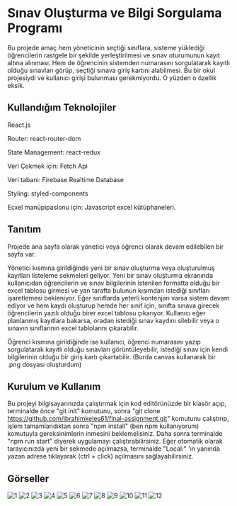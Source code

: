 # Sınav Oluşturma ve Bilgi Sorgulama Programı

Bu projede amaç hem yöneticinin seçtiği sınıflara, sisteme yüklediği öğrencilerin rastgele bir şekilde yerleştirilmesi ve sınav oturumunun kayıt altına alınması. Hem de öğrencinin sistemden numarasını sorgulatarak kayıtlı olduğu sınavları görüp, seçtiği sınava giriş kartını alabilmesi. Bu bir okul projesiydi ve kullanıcı girişi bulunması gerekmiyordu. O yüzden o özellik eksik.

## Kullandığım Teknolojiler

React.js

Router: react-router-dom

State Management: react-redux

Veri Çekmek için: Fetch Api

Veri tabanı: Firebase Realtime Database

Styling: styled-components

Ecxel manüpipaslonu için: Javascript excel kütüphaneleri.

## Tanıtım

Projede ana sayfa olarak yönetici veya öğrenci olarak devam edilebilen bir sayfa var.

Yönetici kısmına girildiğinde yeni bir sınav oluşturma veya oluşturulmuş kayıtları listeleme sekmeleri geliyor. Yeni bir sınav oluşturma ekranında kullanıcıdan öğrencilerin ve sınav bilgilerinin istenilen formatta olduğu bir excel tablosu girmesi ve yan tarafta bulunun kısımdan istediği sınıfları işaretlemesi bekleniyor. Eğer sınıflarda yeterli kontenjan varsa sistem devam ediyor ve hem kaydı oluşturup hemde her sınıf için, sınıfta sınava girecek öğrencilerin yazılı olduğu birer excel tablosu çıkarıyor. Kullanıcı eğer planlanmış kayıtlara bakarsa, oradan istediği sınav kaydını silebilir veya o sınavın sınıflarının excel tablolarını çıkarabilir.

Öğrenci kısmına girildiğinde ise kullanıcı, öğrenci numarasını yazıp sorgulatarak kayıtlı olduğu sınavları görüntüleyebilir, istediği sınav için kendi bilgilerinin olduğu bir giriş kartı çıkartabilir. (Burda canvas kullanarak bir .png dosyası oluşturdum)

## Kurulum ve Kullanım

Bu projeyi bilgisayarınızda çalıştırmak için kod editörünüzde bir klasör açıp, terminalde önce "git init" komutunu, sonra "git clone https://github.com/ibrahimkeles61/final-assignment.git" komutunu çalıştırıp, işlem tamamlandıktan sonra "npm install" (ben npm kullanıyorum) komutuyla gereksinimlerin inmesini beklemelisiniz. Daha sonra terminalde "npm run start" diyerek uygulamayı çalıştırabilirsiniz. Eğer otomatik olarak tarayıcınızda yeni bir sekmede açılmazsa, terminalde "Local:" 'ın yanında yazan adrese tıklayarak (ctrl + click) açılmasını sağlayabilirsiniz.

## Görseller

![1](https://github.com/ibrahimkeles61/final-assignment/blob/master/project-views/1.jpg?raw=true)
![2](https://github.com/ibrahimkeles61/final-assignment/blob/master/project-views/2.jpg)
![3](https://github.com/ibrahimkeles61/final-assignment/blob/master/project-views/3.jpg)
![4](https://github.com/ibrahimkeles61/final-assignment/blob/master/project-views/4.jpg)
![5](https://github.com/ibrahimkeles61/final-assignment/blob/master/project-views/5.jpg)
![6](https://github.com/ibrahimkeles61/final-assignment/blob/master/project-views/6.jpg)
![7](https://github.com/ibrahimkeles61/final-assignment/blob/master/project-views/7.jpg)
![8](https://github.com/ibrahimkeles61/final-assignment/blob/master/project-views/8.jpg)
![9](https://github.com/ibrahimkeles61/final-assignment/blob/master/project-views/9.jpg)
![10](https://github.com/ibrahimkeles61/final-assignment/blob/master/project-views/10.jpg)
![11](https://github.com/ibrahimkeles61/final-assignment/blob/master/project-views/11.jpg)
![12](https://github.com/ibrahimkeles61/final-assignment/blob/master/project-views/12.jpg)
